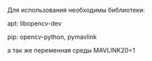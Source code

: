 Для использования необходимы библиотеки: 

apt: libopencv-dev 

pip: opencv-python, pymavlink

а так же переменная среды MAVLINK20=1